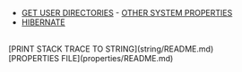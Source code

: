 * [GET USER DIRECTORIES](system/README.md) - <a href="https://docs.oracle.com/javase/tutorial/essential/environment/sysprop.html" target="_blank">OTHER SYSTEM PROPERTIES</a>
* [HIBERNATE](hibernate/README.md)
<br>
[PRINT STACK TRACE TO STRING](string/README.md)
<br>
[PROPERTIES FILE](properties/README.md)
<br>
